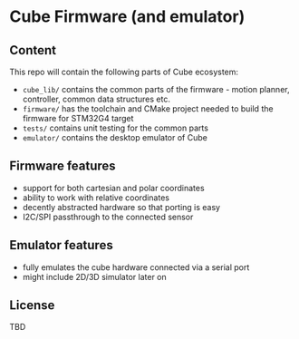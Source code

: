 # Cube Firmware (and emulator)

## Content
This repo will contain the following parts of Cube ecosystem:
- `cube_lib/` contains the common parts of the firmware - motion planner, controller, common data structures etc.
- `firmware/` has the toolchain and CMake project needed to build the firmware for STM32G4 target
- `tests/` contains unit testing for the common parts
- `emulator/` contains the desktop emulator of Cube

## Firmware features
- support for both cartesian and polar coordinates
- ability to work with relative coordinates
- decently abstracted hardware so that porting is easy
- I2C/SPI passthrough to the connected sensor

## Emulator features
- fully emulates the cube hardware connected via a serial port
- might include 2D/3D simulator later on

## License

TBD